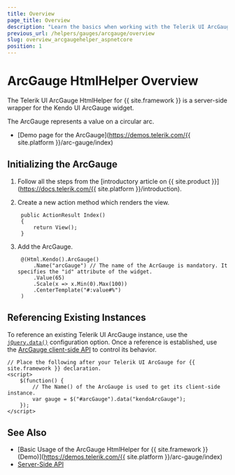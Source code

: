 ```yaml
---
title: Overview
page_title: Overview
description: "Learn the basics when working with the Telerik UI ArcGauge HtmlHelper for {{ site.framework }}."
previous_url: /helpers/gauges/arcgauge/overview
slug: overview_arcgaugehelper_aspnetcore
position: 1
---
```


# ArcGauge HtmlHelper Overview

The Telerik UI ArcGauge HtmlHelper for {{ site.framework }} is a server-side wrapper for the Kendo UI ArcGauge widget.

The ArcGauge represents a value on a circular arc.

* [Demo page for the ArcGauge](https://demos.telerik.com/{{ site.platform }}/arc-gauge/index)

## Initializing the ArcGauge

1. Follow all the steps from the [introductory article on {{ site.product }}](https://docs.telerik.com/{{ site.platform }}/introduction).
1. Create a new action method which renders the view.

        public ActionResult Index()
        {
            return View();
        }

1. Add the ArcGauge.

        @(Html.Kendo().ArcGauge()
            .Name("arcGauge") // The name of the AcrGauge is mandatory. It specifies the "id" attribute of the widget.
            .Value(65)
            .Scale(x => x.Min(0).Max(100))
            .CenterTemplate("#:value#%")
        )

## Referencing Existing Instances

To reference an existing Telerik UI ArcGauge instance, use the [`jQuery.data()`](http://api.jquery.com/jQuery.data/) configuration option. Once a reference is established, use the [ArcGauge client-side API](https://docs.telerik.com/kendo-ui/api/javascript/dataviz/ui/arcgaug#methodse) to control its behavior.

    // Place the following after your Telerik UI ArcGauge for {{ site.framework }} declaration.
    <script>
        $(function() {
            // The Name() of the ArcGauge is used to get its client-side instance.
            var gauge = $("#arcGauge").data("kendoArcGauge");
        });
    </script>

## See Also

* [Basic Usage of the ArcGauge HtmlHelper for {{ site.framework }} (Demo)](https://demos.telerik.com/{{ site.platform }}/arc-gauge/index)
* [Server-Side API](/api/arcgauge)
